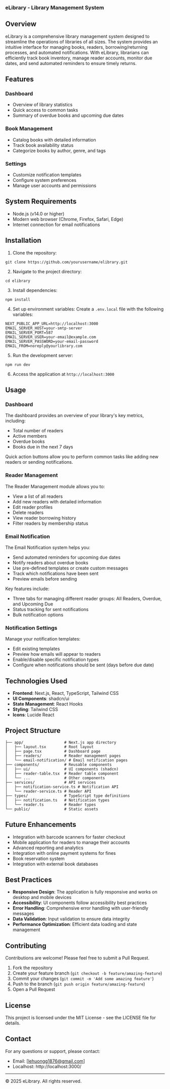 ### eLibrary - Library Management System

## Overview

eLibrary is a comprehensive library management system designed to streamline the operations of libraries of all sizes. The system provides an intuitive interface for managing books, readers, borrowing/returning processes, and automated notifications. With eLibrary, librarians can efficiently track book inventory, manage reader accounts, monitor due dates, and send automated reminders to ensure timely returns.

## Features

### Dashboard

- Overview of library statistics
- Quick access to common tasks
- Summary of overdue books and upcoming due dates

### Book Management

- Catalog books with detailed information
- Track book availability status
- Categorize books by author, genre, and tags

### Settings

- Customize notification templates
- Configure system preferences
- Manage user accounts and permissions


## System Requirements

- Node.js (v14.0 or higher)
- Modern web browser (Chrome, Firefox, Safari, Edge)
- Internet connection for email notifications


## Installation

1. Clone the repository:


```shellscript
git clone https://github.com/yourusername/elibrary.git
```

2. Navigate to the project directory:


```shellscript
cd elibrary
```

3. Install dependencies:


```shellscript
npm install
```

4. Set up environment variables:
Create a `.env.local` file with the following variables:


```plaintext
NEXT_PUBLIC_APP_URL=http://localhost:3000
EMAIL_SERVER_HOST=your-smtp-server
EMAIL_SERVER_PORT=587
EMAIL_SERVER_USER=your-email@example.com
EMAIL_SERVER_PASSWORD=your-email-password
EMAIL_FROM=noreply@yourlibrary.com
```

5. Run the development server:


```shellscript
npm run dev
```

6. Access the application at `http://localhost:3000`


## Usage

### Dashboard

The dashboard provides an overview of your library's key metrics, including:

- Total number of readers
- Active members
- Overdue books
- Books due in the next 7 days


Quick action buttons allow you to perform common tasks like adding new readers or sending notifications.

### Reader Management

The Reader Management module allows you to:

- View a list of all readers
- Add new readers with detailed information
- Edit reader profiles
- Delete readers
- View reader borrowing history
- Filter readers by membership status


### Email Notification

The Email Notification system helps you:

- Send automated reminders for upcoming due dates
- Notify readers about overdue books
- Use pre-defined templates or create custom messages
- Track which notifications have been sent
- Preview emails before sending


Key features include:

- Three tabs for managing different reader groups: All Readers, Overdue, and Upcoming Due
- Status tracking for sent notifications
- Bulk notification options


### Notification Settings

Manage your notification templates:

- Edit existing templates
- Preview how emails will appear to readers
- Enable/disable specific notification types
- Configure when notifications should be sent (days before due date)


## Technologies Used

- **Frontend**: Next.js, React, TypeScript, Tailwind CSS
- **UI Components**: shadcn/ui
- **State Management**: React Hooks
- **Styling**: Tailwind CSS
- **Icons**: Lucide React


## Project Structure

```plaintext
├── app/                  # Next.js app directory
│   ├── layout.tsx        # Root layout
│   ├── page.tsx          # Dashboard page
│   ├── readers/          # Reader management pages
│   └── email-notification/ # Email notification pages
├── components/           # Reusable components
│   ├── ui/               # UI components (shadcn)
│   ├── reader-table.tsx  # Reader table component
│   └── ...               # Other components
├── services/             # API services
│   ├── notification-service.ts # Notification API
│   └── reader-service.ts # Reader API
├── types/                # TypeScript type definitions
│   ├── notification.ts   # Notification types
│   └── reader.ts         # Reader types
└── public/               # Static assets
```

## Future Enhancements

- Integration with barcode scanners for faster checkout
- Mobile application for readers to manage their accounts
- Advanced reporting and analytics
- Integration with online payment systems for fines
- Book reservation system
- Integration with external book databases


## Best Practices

- **Responsive Design**: The application is fully responsive and works on desktop and mobile devices
- **Accessibility**: UI components follow accessibility best practices
- **Error Handling**: Comprehensive error handling with user-friendly messages
- **Data Validation**: Input validation to ensure data integrity
- **Performance Optimization**: Efficient data loading and state management


## Contributing

Contributions are welcome! Please feel free to submit a Pull Request.

1. Fork the repository
2. Create your feature branch (`git checkout -b feature/amazing-feature`)
3. Commit your changes (`git commit -m 'Add some amazing feature'`)
4. Push to the branch (`git push origin feature/amazing-feature`)
5. Open a Pull Request


## License

This project is licensed under the MIT License - see the LICENSE file for details.

## Contact

For any questions or support, please contact:

- Email: [lehuongg1876@gmail.com]
- Localhost: http://localhost:3000/


---

© 2025 eLibrary. All rights reserved.

